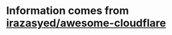 # Information comes from [irazasyed/awesome-cloudflare](https://github.com/irazasyed/awesome-cloudflare)


